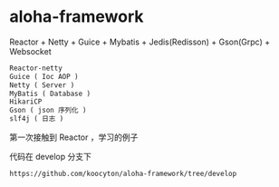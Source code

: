 # aloha-framework

Reactor + Netty + Guice + Mybatis + Jedis(Redisson) + Gson(Grpc) + Websocket

``` html
Reactor-netty
Guice ( Ioc AOP )
Netty ( Server )
MyBatis ( Database )
HikariCP
Gson ( json 序列化 )
slf4j ( 日志 )
```

第一次接触到 Reactor ，学习的例子

代码在 develop 分支下

``` html
https://github.com/koocyton/aloha-framework/tree/develop
```